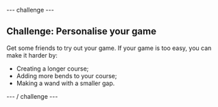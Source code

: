 \--- challenge \---

## Challenge: Personalise your game

Get some friends to try out your game. If your game is too easy, you can make it harder by:

- Creating a longer course;
- Adding more bends to your course;
- Making a wand with a smaller gap.

\--- / challenge \---